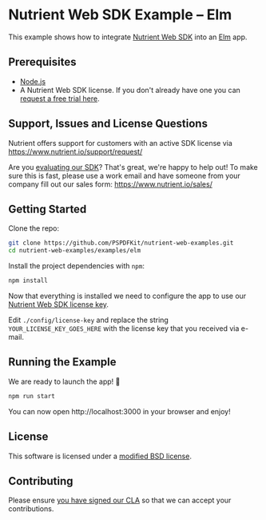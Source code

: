 # Nutrient Web SDK Example – Elm

This example shows how to integrate [Nutrient Web SDK](https://www.nutrient.io/web/) into an [Elm](https://elm-lang.org/) app.

## Prerequisites

- [Node.js](http://nodejs.org/)
- A Nutrient Web SDK license. If you don't already have one
  you can [request a free trial here](https://www.nutrient.io/try/).

## Support, Issues and License Questions

Nutrient offers support for customers with an active SDK license via https://www.nutrient.io/support/request/

Are you [evaluating our SDK](https://www.nutrient.io/try/)? That's great, we're happy to help out! To make sure this is fast, please use a work email and have someone from your company fill out our sales form: https://www.nutrient.io/sales/

## Getting Started

Clone the repo:

```bash
git clone https://github.com/PSPDFKit/nutrient-web-examples.git
cd nutrient-web-examples/examples/elm
```

Install the project dependencies with `npm`:

```bash
npm install
```

Now that everything is installed we need to configure the app to use our [Nutrient Web SDK license key](https://www.nutrient.io/guides/web/current/standalone/integration).

Edit `./config/license-key` and replace the string `YOUR_LICENSE_KEY_GOES_HERE` with the license key that you received via e-mail.

## Running the Example

We are ready to launch the app! 🎉

```bash
npm run start
```

You can now open http://localhost:3000 in your browser and enjoy!

## License

This software is licensed under a [modified BSD license](LICENSE).

## Contributing

Please ensure
[you have signed our CLA](https://www.nutrient.io/guides/web/current/miscellaneous/contributing/) so that we can
accept your contributions.
